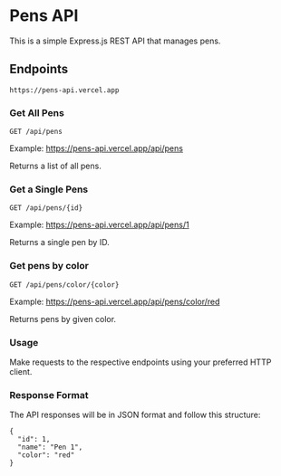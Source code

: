 # Pens API

This is a simple Express.js REST API that manages pens.


## Endpoints

```
https://pens-api.vercel.app
```

### Get All Pens

```
GET /api/pens
```

Example: https://pens-api.vercel.app/api/pens

Returns a list of all pens.

### Get a Single Pens

```
GET /api/pens/{id}
```

Example: https://pens-api.vercel.app/api/pens/1

Returns a single pen by ID.

### Get pens by color

```
GET /api/pens/color/{color}
```

Example: https://pens-api.vercel.app/api/pens/color/red

Returns pens by given color.


### Usage

Make requests to the respective endpoints using your preferred HTTP client.

### Response Format

The API responses will be in JSON format and follow this structure:
```
{
  "id": 1,
  "name": "Pen 1",
  "color": "red"
}
```
